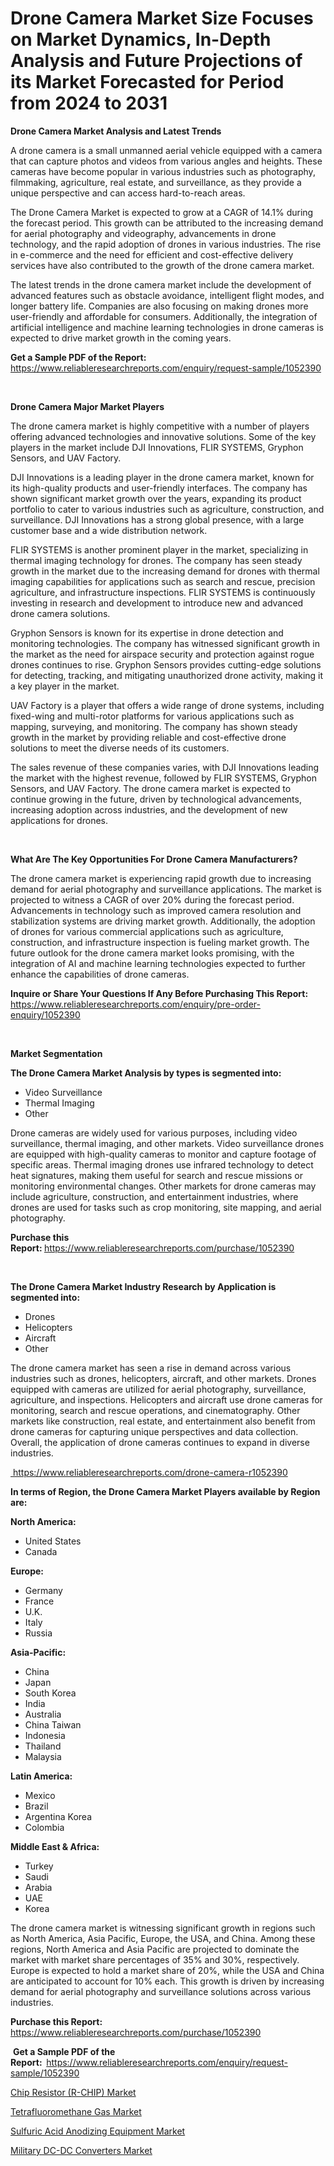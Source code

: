<p><h1>Drone Camera Market Size Focuses on Market Dynamics, In-Depth Analysis and Future Projections of its Market Forecasted for Period from 2024 to 2031</h1></p><p><strong>Drone Camera Market Analysis and Latest Trends</strong></p>
<p><p>A drone camera is a small unmanned aerial vehicle equipped with a camera that can capture photos and videos from various angles and heights. These cameras have become popular in various industries such as photography, filmmaking, agriculture, real estate, and surveillance, as they provide a unique perspective and can access hard-to-reach areas.</p><p>The Drone Camera Market is expected to grow at a CAGR of 14.1% during the forecast period. This growth can be attributed to the increasing demand for aerial photography and videography, advancements in drone technology, and the rapid adoption of drones in various industries. The rise in e-commerce and the need for efficient and cost-effective delivery services have also contributed to the growth of the drone camera market.</p><p>The latest trends in the drone camera market include the development of advanced features such as obstacle avoidance, intelligent flight modes, and longer battery life. Companies are also focusing on making drones more user-friendly and affordable for consumers. Additionally, the integration of artificial intelligence and machine learning technologies in drone cameras is expected to drive market growth in the coming years.</p></p>
<p><strong>Get a Sample PDF of the Report:&nbsp;</strong> <a href="https://www.reliableresearchreports.com/enquiry/request-sample/1052390">https://www.reliableresearchreports.com/enquiry/request-sample/1052390</a></p>
<p>&nbsp;</p>
<p><strong>Drone Camera Major Market Players</strong></p>
<p><p>The drone camera market is highly competitive with a number of players offering advanced technologies and innovative solutions. Some of the key players in the market include DJI Innovations, FLIR SYSTEMS, Gryphon Sensors, and UAV Factory.</p><p>DJI Innovations is a leading player in the drone camera market, known for its high-quality products and user-friendly interfaces. The company has shown significant market growth over the years, expanding its product portfolio to cater to various industries such as agriculture, construction, and surveillance. DJI Innovations has a strong global presence, with a large customer base and a wide distribution network.</p><p>FLIR SYSTEMS is another prominent player in the market, specializing in thermal imaging technology for drones. The company has seen steady growth in the market due to the increasing demand for drones with thermal imaging capabilities for applications such as search and rescue, precision agriculture, and infrastructure inspections. FLIR SYSTEMS is continuously investing in research and development to introduce new and advanced drone camera solutions.</p><p>Gryphon Sensors is known for its expertise in drone detection and monitoring technologies. The company has witnessed significant growth in the market as the need for airspace security and protection against rogue drones continues to rise. Gryphon Sensors provides cutting-edge solutions for detecting, tracking, and mitigating unauthorized drone activity, making it a key player in the market.</p><p>UAV Factory is a player that offers a wide range of drone systems, including fixed-wing and multi-rotor platforms for various applications such as mapping, surveying, and monitoring. The company has shown steady growth in the market by providing reliable and cost-effective drone solutions to meet the diverse needs of its customers.</p><p>The sales revenue of these companies varies, with DJI Innovations leading the market with the highest revenue, followed by FLIR SYSTEMS, Gryphon Sensors, and UAV Factory. The drone camera market is expected to continue growing in the future, driven by technological advancements, increasing adoption across industries, and the development of new applications for drones.</p></p>
<p>&nbsp;</p>
<p><strong>What Are The Key Opportunities For Drone Camera Manufacturers?</strong></p>
<p><p>The drone camera market is experiencing rapid growth due to increasing demand for aerial photography and surveillance applications. The market is projected to witness a CAGR of over 20% during the forecast period. Advancements in technology such as improved camera resolution and stabilization systems are driving market growth. Additionally, the adoption of drones for various commercial applications such as agriculture, construction, and infrastructure inspection is fueling market growth. The future outlook for the drone camera market looks promising, with the integration of AI and machine learning technologies expected to further enhance the capabilities of drone cameras.</p></p>
<p><strong>Inquire or Share Your Questions If Any Before Purchasing This Report:</strong> <a href="https://www.reliableresearchreports.com/enquiry/pre-order-enquiry/1052390">https://www.reliableresearchreports.com/enquiry/pre-order-enquiry/1052390</a></p>
<p>&nbsp;</p>
<p><strong>Market Segmentation</strong></p>
<p><strong>The Drone Camera Market Analysis by types is segmented into:</strong></p>
<p><ul><li>Video Surveillance</li><li>Thermal Imaging</li><li>Other</li></ul></p>
<p><p>Drone cameras are widely used for various purposes, including video surveillance, thermal imaging, and other markets. Video surveillance drones are equipped with high-quality cameras to monitor and capture footage of specific areas. Thermal imaging drones use infrared technology to detect heat signatures, making them useful for search and rescue missions or monitoring environmental changes. Other markets for drone cameras may include agriculture, construction, and entertainment industries, where drones are used for tasks such as crop monitoring, site mapping, and aerial photography.</p></p>
<p><strong>Purchase this Report:&nbsp;</strong><a href="https://www.reliableresearchreports.com/purchase/1052390">https://www.reliableresearchreports.com/purchase/1052390</a></p>
<p>&nbsp;</p>
<p><strong>The Drone Camera Market Industry Research by Application is segmented into:</strong></p>
<p><ul><li>Drones</li><li>Helicopters</li><li>Aircraft</li><li>Other</li></ul></p>
<p><p>The drone camera market has seen a rise in demand across various industries such as drones, helicopters, aircraft, and other markets. Drones equipped with cameras are utilized for aerial photography, surveillance, agriculture, and inspections. Helicopters and aircraft use drone cameras for monitoring, search and rescue operations, and cinematography. Other markets like construction, real estate, and entertainment also benefit from drone cameras for capturing unique perspectives and data collection. Overall, the application of drone cameras continues to expand in diverse industries.</p></p>
<p><a href="https://www.reliableresearchreports.com/drone-camera-r1052390">&nbsp;https://www.reliableresearchreports.com/drone-camera-r1052390</a></p>
<p><strong>In terms of Region, the Drone Camera Market Players available by Region are:</strong></p>
<p>
    <p> <strong> North America: </strong>
        <ul>
            <li>United States</li>
            <li>Canada</li>
        </ul>
        </p> 
    <p> <strong> Europe: </strong>
        <ul>
            <li>Germany</li>
            <li>France</li>
            <li>U.K.</li>
            <li>Italy</li>
            <li>Russia</li>
        </ul>
        </p> 
    <p> <strong> Asia-Pacific: </strong>
        <ul>
            <li>China</li>
            <li>Japan</li>
            <li>South Korea</li>
            <li>India</li>
            <li>Australia</li>
            <li>China Taiwan</li>
            <li>Indonesia</li>
            <li>Thailand</li>
            <li>Malaysia</li>
        </ul>
        </p> 
    <p> <strong> Latin America: </strong>
        <ul>
            <li>Mexico</li>
            <li>Brazil</li>
            <li>Argentina Korea</li>
            <li>Colombia</li>
        </ul>
        </p> 
    <p> <strong> Middle East & Africa: </strong>
        <ul>
            <li>Turkey</li>
            <li>Saudi</li>
            <li>Arabia</li>
            <li>UAE</li>
            <li>Korea</li>
        </ul>
    </p>
    </p>
<p><p>The drone camera market is witnessing significant growth in regions such as North America, Asia Pacific, Europe, the USA, and China. Among these regions, North America and Asia Pacific are projected to dominate the market with market share percentages of 35% and 30%, respectively. Europe is expected to hold a market share of 20%, while the USA and China are anticipated to account for 10% each. This growth is driven by increasing demand for aerial photography and surveillance solutions across various industries.</p></p>
<p><strong>Purchase this Report: </strong><a href="https://www.reliableresearchreports.com/purchase/1052390">https://www.reliableresearchreports.com/purchase/1052390</a></p>
<p>&nbsp;<strong>Get a Sample PDF of the Report:&nbsp;&nbsp;</strong><a href="https://www.reliableresearchreports.com/enquiry/request-sample/1052390">https://www.reliableresearchreports.com/enquiry/request-sample/1052390</a></p>
<p><strong></strong></p>
<p><p><a href="https://github.com/lianapter60/Market-Research-Report-List-1/blob/main/chip-resistor-r-chip-market.md">Chip Resistor (R-CHIP) Market</a></p><p><a href="https://issuu.com/reportprime-2/docs/tetrafluoromethane-gas-market-size-2030.pptx">Tetrafluoromethane Gas Market</a></p><p><a href="https://issuu.com/reportprime-2/docs/sulfuric-acid-anodizing-equipment-market-size-2030">Sulfuric Acid Anodizing Equipment Market</a></p><p><a href="https://github.com/lesliranch56456/Market-Research-Report-List-1/blob/main/military-dc-dc-converters-market.md">Military DC-DC Converters Market</a></p></p>